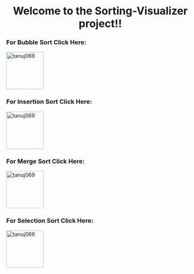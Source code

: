<h1 align="center">Welcome to the Sorting-Visualizer project!!</h1>

<h3 align="left">For Bubble Sort Click Here:</h3>
<p align="left">
<a href="https://github.com/tanuj069/Sorting-Visualizer/tree/main/sortingVisualizer/bubblesort" target="blank"><img align="center" src="https://tse1.mm.bing.net/th?id=OIP.1d7V9Q4ztzcAkAH8Gzo7FAHaEZ&pid=Api&P=0&h=180" alt="tanuj069" height="100" /></a>

<h3 align="left">For Insertion Sort Click Here:</h3>
<p align="left">
<a href="https://github.com/tanuj069/Sorting-Visualizer/tree/main/sortingVisualizer/insertionsort" target="blank"><img align="center" src="https://tse1.mm.bing.net/th?id=OIP.MWE8X4DEbqYj_NuoMsZ86QHaFu&pid=Api&rs=1&c=1&qlt=95&w=156&h=121" alt="tanuj069" height="100" /></a>

<h3 align="left">For Merge Sort Click Here:</h3>
<p align="left">
<a href="https://github.com/tanuj069/Sorting-Visualizer/tree/main/sortingVisualizer/mergesort" target="blank"><img align="center" src="https://tse3.mm.bing.net/th?id=OIP.bak49BrBFSMK5-92hEVSkQHaGC&pid=Api&P=0&h=180" alt="tanuj069" height="100" /></a>

<h3 align="left">For Selection Sort Click Here:</h3>
<p align="left">
<a href="https://github.com/tanuj069/Sorting-Visualizer/tree/main/sortingVisualizer/selectionsort" target="blank"><img align="center" src="https://tse1.mm.bing.net/th?id=OIP.Ly83NL39jd9vCi5FYw0VoAHaGt&pid=Api&P=0" alt="tanuj069" height="100" /></a>
